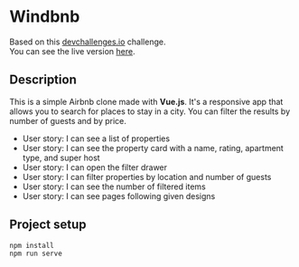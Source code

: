 # Windbnb

Based on this [devchallenges.io](https://devchallenges.io/challenges/3JFYedSOZqAxYuOCNmYD) challenge.  
You can see the live version [here](https://reizen-desu.github.io/vue-windbnb-app).

## Description

This is a simple Airbnb clone made with **Vue.js**. It's a responsive app that allows you to search for places to stay in a city. You can filter the results by number of guests and by price.

- User story: I can see a list of properties
- User story: I can see the property card with a name, rating, apartment type, and super host
- User story: I can open the filter drawer
- User story: I can filter properties by location and number of guests
- User story: I can see the number of filtered items
- User story: I can see pages following given designs

## Project setup

```bash
npm install
npm run serve
```
